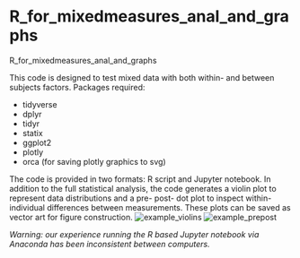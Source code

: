 # R_for_mixedmeasures_anal_and_graphs
R_for_mixedmeasures_anal_and_graphs

This code is designed to test mixed data with both within- and between subjects factors.
Packages required:
* tidyverse
* dplyr
* tidyr
* statix
* ggplot2
* plotly
* orca (for saving plotly graphics to svg)

The code is provided in two formats: R script and Jupyter notebook. In addition to the full statistical analysis, the code generates a violin plot to represent data distributions and a pre- post- dot plot to inspect within-individual differences between measurements. These plots can be saved as vector art for figure construction.
![example_violins](https://user-images.githubusercontent.com/24999721/131259449-0f12ee83-ab0f-4538-a415-c8737e2d8b33.jpg)
![example_prepost](https://user-images.githubusercontent.com/24999721/131259472-010b4e8e-f8c1-4932-a490-12752a2d160d.jpg)





_Warning: our experience running the R based Jupyter notebook via Anaconda has been inconsistent between computers._
